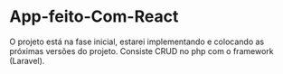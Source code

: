 # App-feito-Com-React
O projeto está na fase inicial, estarei implementando e colocando as próximas versões do projeto. Consiste CRUD no php com o framework (Laravel). 
